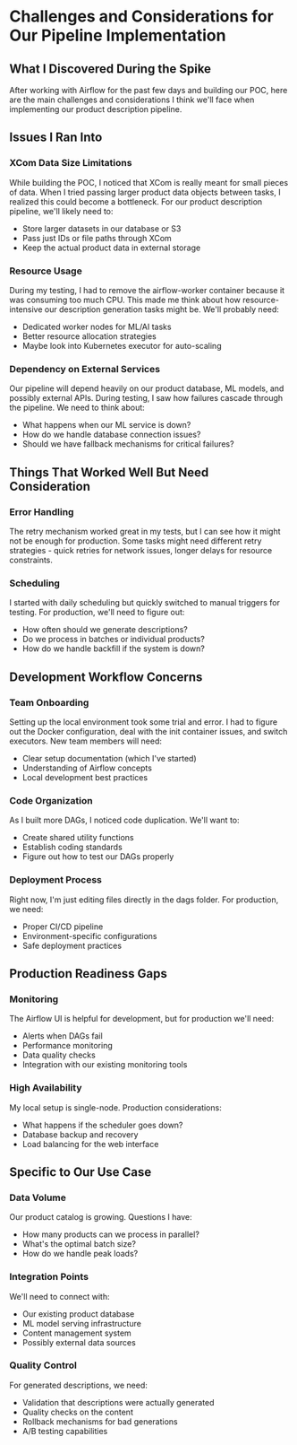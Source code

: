 # Challenges and Considerations for Our Pipeline Implementation

## What I Discovered During the Spike

After working with Airflow for the past few days and building our POC, here are the main challenges and considerations I think we'll face when implementing our product description pipeline.

## Issues I Ran Into

### XCom Data Size Limitations
While building the POC, I noticed that XCom is really meant for small pieces of data. When I tried passing larger product data objects between tasks, I realized this could become a bottleneck. For our product description pipeline, we'll likely need to:
- Store larger datasets in our database or S3
- Pass just IDs or file paths through XCom
- Keep the actual product data in external storage

### Resource Usage
During my testing, I had to remove the airflow-worker container because it was consuming too much CPU. This made me think about how resource-intensive our description generation tasks might be. We'll probably need:
- Dedicated worker nodes for ML/AI tasks
- Better resource allocation strategies
- Maybe look into Kubernetes executor for auto-scaling

### Dependency on External Services
Our pipeline will depend heavily on our product database, ML models, and possibly external APIs. During testing, I saw how failures cascade through the pipeline. We need to think about:
- What happens when our ML service is down?
- How do we handle database connection issues?
- Should we have fallback mechanisms for critical failures?

## Things That Worked Well But Need Consideration

### Error Handling
The retry mechanism worked great in my tests, but I can see how it might not be enough for production. Some tasks might need different retry strategies - quick retries for network issues, longer delays for resource constraints.

### Scheduling
I started with daily scheduling but quickly switched to manual triggers for testing. For production, we'll need to figure out:
- How often should we generate descriptions?
- Do we process in batches or individual products?
- How do we handle backfill if the system is down?

## Development Workflow Concerns

### Team Onboarding
Setting up the local environment took some trial and error. I had to figure out the Docker configuration, deal with the init container issues, and switch executors. New team members will need:
- Clear setup documentation (which I've started)
- Understanding of Airflow concepts
- Local development best practices

### Code Organization
As I built more DAGs, I noticed code duplication. We'll want to:
- Create shared utility functions
- Establish coding standards
- Figure out how to test our DAGs properly

### Deployment Process
Right now, I'm just editing files directly in the dags folder. For production, we need:
- Proper CI/CD pipeline
- Environment-specific configurations
- Safe deployment practices

## Production Readiness Gaps

### Monitoring
The Airflow UI is helpful for development, but for production we'll need:
- Alerts when DAGs fail
- Performance monitoring
- Data quality checks
- Integration with our existing monitoring tools

### High Availability
My local setup is single-node. Production considerations:
- What happens if the scheduler goes down?
- Database backup and recovery
- Load balancing for the web interface

## Specific to Our Use Case

### Data Volume
Our product catalog is growing. Questions I have:
- How many products can we process in parallel?
- What's the optimal batch size?
- How do we handle peak loads?

### Integration Points
We'll need to connect with:
- Our existing product database
- ML model serving infrastructure
- Content management system
- Possibly external data sources

### Quality Control
For generated descriptions, we need:
- Validation that descriptions were actually generated
- Quality checks on the content
- Rollback mechanisms for bad generations
- A/B testing capabilities